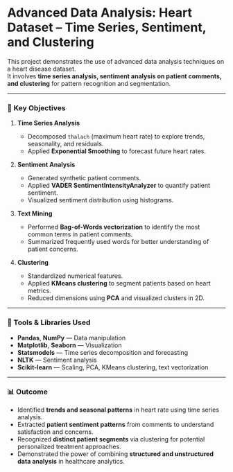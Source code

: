 # Advanced Data Analysis: Heart Dataset – Time Series, Sentiment, and Clustering

This project demonstrates the use of advanced data analysis techniques on a heart disease dataset.  
It involves **time series analysis, sentiment analysis on patient comments, and clustering** for pattern recognition and segmentation.

---

### 🔹 Key Objectives
1. **Time Series Analysis**
   - Decomposed `thalach` (maximum heart rate) to explore trends, seasonality, and residuals.
   - Applied **Exponential Smoothing** to forecast future heart rates.

2. **Sentiment Analysis**
   - Generated synthetic patient comments.
   - Applied **VADER SentimentIntensityAnalyzer** to quantify patient sentiment.
   - Visualized sentiment distribution using histograms.

3. **Text Mining**
   - Performed **Bag-of-Words vectorization** to identify the most common terms in patient comments.
   - Summarized frequently used words for better understanding of patient concerns.

4. **Clustering**
   - Standardized numerical features.
   - Applied **KMeans clustering** to segment patients based on heart metrics.
   - Reduced dimensions using **PCA** and visualized clusters in 2D.

---

### 🧰 Tools & Libraries Used
- **Pandas**, **NumPy** — Data manipulation  
- **Matplotlib**, **Seaborn** — Visualization  
- **Statsmodels** — Time series decomposition and forecasting  
- **NLTK** — Sentiment analysis  
- **Scikit-learn** — Scaling, PCA, KMeans clustering, text vectorization  

---

### 📊 Outcome
- Identified **trends and seasonal patterns** in heart rate using time series analysis.
- Extracted **patient sentiment patterns** from comments to understand satisfaction and concerns.
- Recognized **distinct patient segments** via clustering for potential personalized treatment approaches.
- Demonstrated the power of combining **structured and unstructured data analysis** in healthcare analytics.

